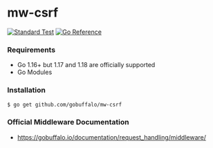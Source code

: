 # mw-csrf

[![Standard Test](https://github.com/gobuffalo/mw-csrf/actions/workflows/standard-go-test.yml/badge.svg)](https://github.com/gobuffalo/mw-csrf/actions/workflows/standard-go-test.yml)
[![Go Reference](https://pkg.go.dev/badge/github.com/gobuffalo/mw-csrf.svg)](https://pkg.go.dev/github.com/gobuffalo/mw-csrf)

### Requirements

* Go 1.16+ but 1.17 and 1.18 are officially supported
* Go Modules

### Installation

```bash
$ go get github.com/gobuffalo/mw-csrf
```

### Official Middleware Documentation

* https://gobuffalo.io/documentation/request_handling/middleware/
